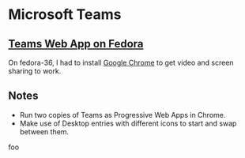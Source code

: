 # Microsoft Teams

## [Teams Web App on Fedora](https://teams.microsoft.com/)

On fedora-36, I had to install [Google Chrome](software/apps/browsers/chrome.md) to get video and screen sharing to work.


## Notes

- Run two copies of Teams as Progressive Web Apps in Chrome.
- Make use of Desktop entries with different icons to start and swap between them.

foo

